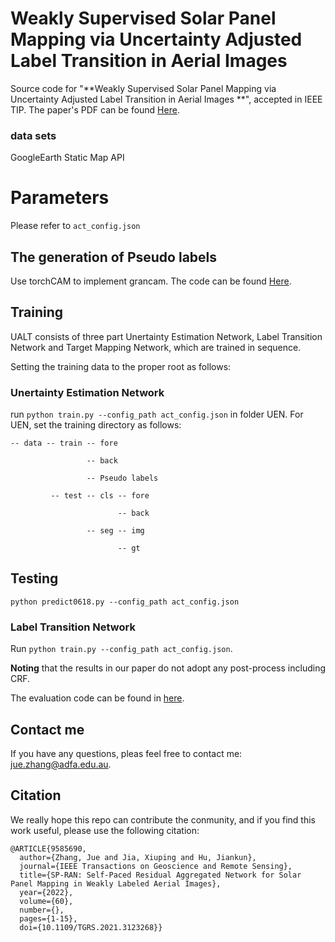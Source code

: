 # Weakly Supervised Solar Panel Mapping via Uncertainty Adjusted Label Transition in Aerial Images
Source code for "**Weakly Supervised Solar Panel Mapping via Uncertainty Adjusted Label Transition in Aerial Images
**", accepted in IEEE TIP. The paper's PDF can be found [Here](https://ieeexplore.ieee.org/abstract/document/10351041/).

### data sets
GoogleEarth Static Map API

# Parameters
Please refer to ```act_config.json```

## The generation of Pseudo labels 
Use torchCAM to implement grancam. The code can be found [Here](https://github.com/frgfm/torch-cam).

## Training
UALT consists of three part Unertainty Estimation Network, Label Transition Network and Target Mapping Network, which are trained in sequence. 

Setting the training data to the proper root as follows:


### Unertainty Estimation Network 
run ```python train.py --config_path act_config.json``` in folder UEN. 
For UEN, set the training directory as follows:

```
-- data -- train -- fore

                 -- back
                 
                 -- Pseudo labels
                
         -- test -- cls -- fore
         
                        -- back
                        
                 -- seg -- img
                 
                        -- gt
```

## Testing

```python predict0618.py --config_path act_config.json```

### Label Transition Network

Run ```python train.py --config_path act_config.json```.





**Noting** that the results in our paper do not adopt any post-process including CRF.

The evaluation code can be found in [here](https://github.com/zhangjue1993/torch--SP-RAN-Self-paced-Residual-Aggregated-Network/blob/main/Evaluate.py).


## Contact me
If you have any questions, pleas feel free to contact me: jue.zhang@adfa.edu.au.


## Citation
We really hope this repo can contribute the conmunity, and if you find this work useful, please use the following citation:
```
@ARTICLE{9585690,
  author={Zhang, Jue and Jia, Xiuping and Hu, Jiankun},
  journal={IEEE Transactions on Geoscience and Remote Sensing}, 
  title={SP-RAN: Self-Paced Residual Aggregated Network for Solar Panel Mapping in Weakly Labeled Aerial Images}, 
  year={2022},
  volume={60},
  number={},
  pages={1-15},
  doi={10.1109/TGRS.2021.3123268}}
